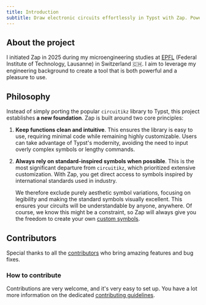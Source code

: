 ```yaml
---
title: Introduction
subtitle: Draw electronic circuits effortlessly in Typst with Zap. Powered by CeTZ, it offers simple functions to place and connect symbols directly in your documents.
---
```


## About the project

I initiated Zap in 2025 during my microengineering studies at [EPFL](https://epfl.ch/en) (Federal Institute of Technology, Lausanne) in Switzerland 🇨🇭. I aim to leverage my engineering background to create a tool that is both powerful and a pleasure to use.

## Philosophy

Instead of simply porting the popular `circuitikz` library to Typst, this project establishes **a new foundation**. Zap is built around two core principles:
1. **Keep functions clean and intuitive**. This ensures the library is easy to use, requiring minimal code while remaining highly customizable. Users can take advantage of Typst's modernity, avoiding the need to input overly complex symbols or lengthy commands.
2. **Always rely on standard-inspired symbols when possible**. This is the most significant departure from `circuitikz`, which prioritized extensive customization. With Zap, you get direct access to symbols inspired by international standards used in industry. 

    We therefore exclude purely aesthetic symbol variations, focusing on legibility and making the standard symbols visually excellent. This ensures your circuits will be understandable by anyone, anywhere. Of course, we know this might be a constraint, so Zap will always give you the freedom to create your own [custom symbols](/docs/custom).

## Contributors

Special thanks to all the [contributors](https://github.com/l0uisgrange/zap/graphs/contributors) who bring amazing features and bug fixes.

### How to contribute

Contributions are very welcome, and it's very easy to set up. You have a lot more information on the dedicated [contributing guidelines](https://github.com/l0uisgrange/zap?tab=contributing-ov-file#contributions).
